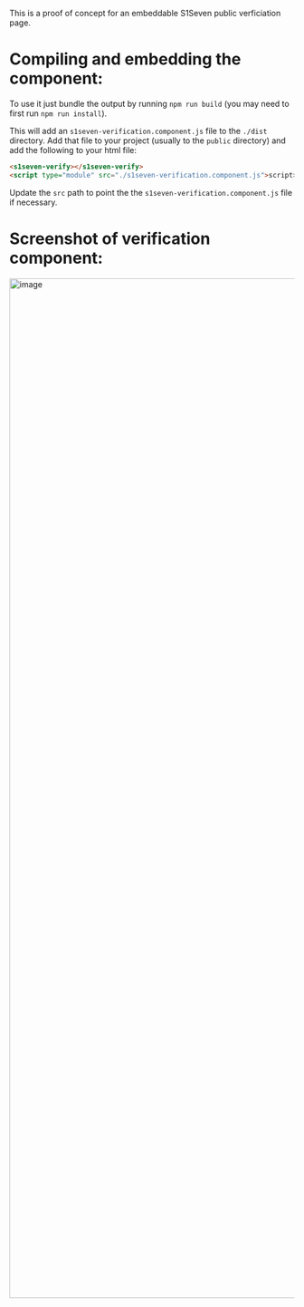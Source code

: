 This is a proof of concept for an embeddable S1Seven public verficiation page.

# Compiling and embedding the component:

To use it just bundle the output by running `npm run build` (you may need to first run `npm run install`).

This will add an `s1seven-verification.component.js` file to the `./dist` directory. Add that file to your project (usually to the `public` directory) and add the following to your html file:

```html
<s1seven-verify></s1seven-verify>
<script type="module" src="./s1seven-verification.component.js">script>
```

Update the `src` path to point the the `s1seven-verification.component.js` file if necessary.

# Screenshot of verification component:

<img width="1800" alt="image" src="https://github.com/user-attachments/assets/d83fe506-6b1c-413f-81b3-45e4888200c3" />
